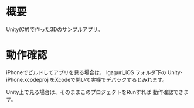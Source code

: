# 概要

Unity(C#)で作った3Dのサンプルアプリ。

# 動作確認

iPhoneでビルドしてアプリを見る場合は、
Igaguri_iOS フォルダ下の Unity-iPhone.xcodeproj
をXcodeで開いて実機でデバックするとみれます。


Unity上で見る場合は、そのままこのプロジェクトをRunすれば
動作確認できます。
